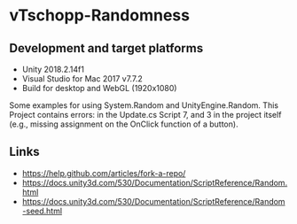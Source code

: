# vTschopp-Randomness

## Development and target platforms
* Unity 2018.2.14f1
* Visual Studio for Mac 2017 v7.7.2
* Build for desktop and WebGL (1920x1080)

Some examples for using System.Random and UnityEngine.Random.
This Project contains errors: in the Update.cs Script 7, and 3 in the project itself 
(e.g., missing assignment on the OnClick function of a button).

## Links
+ https://help.github.com/articles/fork-a-repo/
+ https://docs.unity3d.com/530/Documentation/ScriptReference/Random.html
+ https://docs.unity3d.com/530/Documentation/ScriptReference/Random-seed.html
